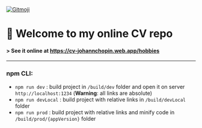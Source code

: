 <a href="https://gitmoji.carloscuesta.me">
  <img src="https://img.shields.io/badge/gitmoji-%20😜%20😍-FFDD67.svg?style=flat-square" alt="Gitmoji">
</a>

# :page_facing_up: Welcome to my online CV repo

#### > See it online at https://cv-johannchopin.web.app/hobbies


----
### npm CLI:
* `npm run dev` : build project in `/build/dev` folder and open it on server `http://localhost:1234` (**Warning**: all links are absolute)
* `npm run devLocal` : build project with relative links in `/build/devLocal` folder
* `npm run prod` : build project with relative links and minify code in `/build/prod/{appVersion}` folder
